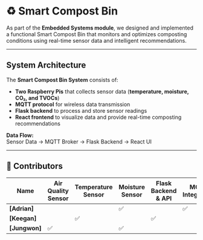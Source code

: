# ♻️ Smart Compost Bin

As part of the **Embedded Systems module**, we designed and implemented a functional Smart Compost Bin that monitors and optimizes composting conditions using real-time sensor data and intelligent recommendations. 

---
## System Architecture
The **Smart Compost Bin System** consists of:  
- **Two Raspberry Pis** that collects sensor data (**temperature, moisture, CO₂, and TVOCs**)
- **MQTT protocol** for wireless data transmission
- **Flask backend** to process and store sensor readings
- **React frontend** to visualize data and provide real-time composting recommendations  

**Data Flow:**  
Sensor Data →  MQTT Broker → Flask Backend → React UI

---

## 📝 Contributors

| Name            | Air Quality Sensor | Temperature Sensor | Moisture Sensor | Flask Backend & API | MQTT Integration | React Frontend | Documentation |
|----------------|------------------|----------------------|-------------------|----------------|----------------|---------------|---------------|
| **[Adrian]**   |                  |                        | ✅                    |               | ✅              | ✅            | ✅
| **[Keegan]**   |                  | ✅                      |                     | ✅              |                | ✅            | ✅
| **[Jungwon]**  | ✅               |                         | ✅                   |               |                | ✅            | ✅
